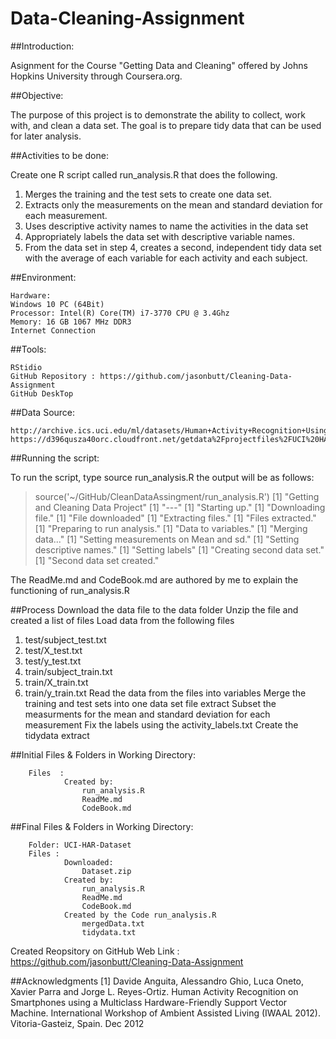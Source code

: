 # Data-Cleaning-Assignment

##Introduction:

Asignment for the Course "Getting Data and Cleaning" offered by Johns Hopkins University through Coursera.org.

##Objective:

The purpose of this project is to demonstrate the ability to collect, work with, and clean a data set. The goal is to prepare tidy data that can be used for later analysis.

##Activities to be done:

Create one R script called run_analysis.R that does the following. 
1. Merges the training and the test sets to create one data set.
2. Extracts only the measurements on the mean and standard deviation for each measurement. 
3. Uses descriptive activity names to name the activities in the data set
4. Appropriately labels the data set with descriptive variable names. 
5. From the data set in step 4, creates a second, independent tidy data set with the average of each variable for each activity and each subject.

##Environment:

    Hardware: 
    Windows 10 PC (64Bit)
    Processor: Intel(R) Core(TM) i7-3770 CPU @ 3.4Ghz
    Memory: 16 GB 1067 MHz DDR3
    Internet Connection
    
##Tools:

    RStidio 
    GitHub Repository : https://github.com/jasonbutt/Cleaning-Data-Assignment
    GitHub DeskTop
    
##Data Source:

    http://archive.ics.uci.edu/ml/datasets/Human+Activity+Recognition+Using+Smartphones 
    https://d396qusza40orc.cloudfront.net/getdata%2Fprojectfiles%2FUCI%20HAR%20Dataset.zip 
    
##Running the script:

To run the script, type source run_analysis.R the output will be as follows: 

> source('~/GitHub/CleanDataAssingment/run_analysis.R')
[1] "Getting and Cleaning Data Project"
[1] "---"
[1] "Starting up."
[1] "Downloading file."
[1] "File downloaded"
[1] "Extracting files."
[1] "Files extracted."
[1] "Preparing to run analysis."
[1] "Data to variables."
[1] "Merging data..."
[1] "Setting measurements on Mean and sd."
[1] "Setting descriptive names."
[1] "Setting labels"
[1] "Creating second data set."
[1] "Second data set created."

The ReadMe.md and CodeBook.md are authored by me to explain the functioning of run_analysis.R

##Process
Download the data file to the data folder
Unzip the file and created a list of files
Load data from the following files
1. test/subject_test.txt
2. test/X_test.txt
3. test/y_test.txt
4. train/subject_train.txt
5. train/X_train.txt
6. train/y_train.txt
Read the data from the files into variables
Merge the training and test sets into one data set file extract
Subset the measurments  for the mean and standard deviation for each measurement
Fix the labels using the activity_labels.txt
Create the tidydata extract

##Initial Files & Folders in Working Directory:

        Files  :
                Created by:
					run_analysis.R
					ReadMe.md
					CodeBook.md		
        
##Final Files & Folders in Working Directory:

        Folder: UCI-HAR-Dataset
        Files : 
				Downloaded:
					Dataset.zip
                Created by:
					run_analysis.R
					ReadMe.md
					CodeBook.md
                Created by the Code run_analysis.R 
					mergedData.txt
					tidydata.txt
                
Created Reopsitory on GitHub 
Web Link : https://github.com/jasonbutt/Cleaning-Data-Assignment

##Acknowledgments
[1] Davide Anguita, Alessandro Ghio, Luca Oneto, Xavier Parra and Jorge L. Reyes-Ortiz. Human Activity Recognition on Smartphones using a Multiclass Hardware-Friendly Support Vector Machine. International Workshop of Ambient Assisted Living (IWAAL 2012). Vitoria-Gasteiz, Spain. Dec 2012

